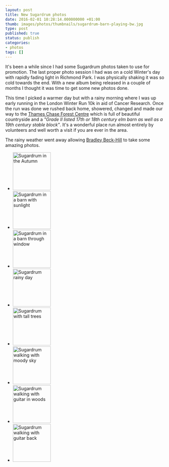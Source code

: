 ```yaml
---
layout: post
title: New Sugardrum photos
date: 2016-02-01 10:28:14.000000000 +01:00
thumb: images/photos/thumbnails/sugardrum-barn-playing-bw.jpg
type: post
published: true
status: publish
categories:
- photos
tags: []
---
```

<p>It's been a while since I had some Sugardrum photos taken to use for promotion. The last proper photo session I had was on a cold Winter's day with rapidly fading light in Richmond Park. I was physically shaking it was so cold towards the end. With a new album being released in a couple of months I thought it was time to get some new photos done.</p>

<p>This time I picked a warmer day but with a rainy morning where I was up early running in the London Winter Run 10k in aid of Cancer Research. Once the run was done we rushed back home, showered, changed and made our way to the <a href="http://www.thameschase.org.uk/" title="Thames Chase Forest Centre">Thames Chase Forest Centre</a> which is full of beautiful countryside and a <em>&quot;Grade II listed 17th or 18th century elm barn as well as a 19th century stable block&quot;</em>. It's a wonderful place run almost entirely by volunteers and well worth a visit if you are ever in the area.</p>

<p>The rainy weather went away allowing <a href="http://www.bradleybeckhillphotography.co.uk">Bradley Beck-Hill</a> to take some amazing photos.</p>

<ul class="photos">
	<li><a class="group fresco" data-fresco-group="sugardrum_photos" data-fresco-group-options="ui: 'inside'" title="Sugardrum in the Autumn" href="http://files.sugardrum.com/images/photos/sugardrum-autumn.jpg" rel="group"><img src="http://files.sugardrum.com/images/photos/thumbnails/sugardrum-autumn.jpg" alt="Sugardrum in the Autumn" width="120" height="120" /></a></li>
	<li><a class="group fresco" data-fresco-group="sugardrum_photos" data-fresco-group-options="ui: 'inside'" title="Sugardrum in a barn with sunlight" href="http://files.sugardrum.com/images/photos/sugardrum-barn-playing-bw.jpg" rel="group"><img src="http://files.sugardrum.com/images/photos/thumbnails/sugardrum-barn-playing-bw.jpg" alt="Sugardrum in a barn with sunlight" width="120" height="120" /></a></li>
	<li><a class="group fresco" data-fresco-group="sugardrum_photos" data-fresco-group-options="ui: 'inside'" title="Sugardrum in a barn through window" href="http://files.sugardrum.com/images/photos/sugardrum-barn-window-guitar.jpg" rel="group"><img src="http://files.sugardrum.com/images/photos/thumbnails/sugardrum-barn-window-guitar.jpg" alt="Sugardrum in a barn through window" width="120" height="120" /></a></li>
	<li><a class="group fresco" data-fresco-group="sugardrum_photos" data-fresco-group-options="ui: 'inside'" title="Sugardrum rainy day" href="http://files.sugardrum.com/images/photos/sugardrum-sky-puddle.jpg" rel="group"><img src="http://files.sugardrum.com/images/photos/thumbnails/sugardrum-sky-puddle.jpg" alt="Sugardrum rainy day" width="120" height="120" /></a></li>
	<li><a class="group fresco" data-fresco-group="sugardrum_photos" data-fresco-group-options="ui: 'inside'" title="Sugardrum with tall trees" href="http://files.sugardrum.com/images/photos/sugardrum-tall-trees.jpg" rel="group"><img src="http://files.sugardrum.com/images/photos/thumbnails/sugardrum-tall-trees.jpg" alt="Sugardrum with tall trees" width="120" height="120" /></a></li>
	<li><a class="group fresco" data-fresco-group="sugardrum_photos" data-fresco-group-options="ui: 'inside'" title="Sugardrum walking with moody sky" href="http://files.sugardrum.com/images/photos/sugardrum-walking-moody-sky-back.jpg" rel="group"><img src="http://files.sugardrum.com/images/photos/thumbnails/sugardrum-walking-moody-sky-back.jpg" alt="Sugardrum walking with moody sky" width="120" height="120" /></a></li>
	<li><a class="group fresco" data-fresco-group="sugardrum_photos" data-fresco-group-options="ui: 'inside'" title="Sugardrum walking with guitar in woods" href="http://files.sugardrum.com/images/photos/sugardrum-walking-with-guitar-woods.jpg" rel="group"><img src="http://files.sugardrum.com/images/photos/thumbnails/sugardrum-walking-with-guitar-woods.jpg" alt="Sugardrum walking with guitar in woods" width="120" height="120" /></a></li>
	<li><a class="group fresco" data-fresco-group="sugardrum_photos" data-fresco-group-options="ui: 'inside'" title="Sugardrum walking with guitar back" href="http://files.sugardrum.com/images/photos/sugardrum-walking-with-guitar-woods-back.jpg" rel="group"><img src="http://files.sugardrum.com/images/photos/thumbnails/sugardrum-walking-with-guitar-woods-back.jpg" alt="Sugardrum walking with guitar back" width="120" height="120" /></a></li>
</ul>